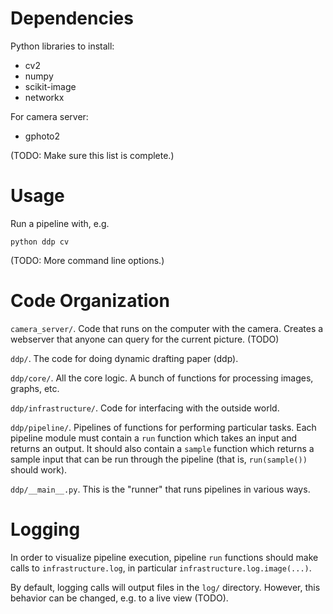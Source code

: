 # Dependencies

Python libraries to install:

* cv2
* numpy
* scikit-image
* networkx

For camera server:

* gphoto2

(TODO: Make sure this list is complete.)


# Usage

Run a pipeline with, e.g.

    python ddp cv

(TODO: More command line options.)


# Code Organization

`camera_server/`. Code that runs on the computer with the camera. Creates a webserver that anyone can query for the current picture. (TODO)

`ddp/`. The code for doing dynamic drafting paper (ddp).

`ddp/core/`. All the core logic. A bunch of functions for processing images, graphs, etc.

`ddp/infrastructure/`. Code for interfacing with the outside world.

`ddp/pipeline/`. Pipelines of functions for performing particular tasks. Each pipeline module must contain a `run` function which takes an input and returns an output. It should also contain a `sample` function which returns a sample input that can be run through the pipeline (that is, `run(sample())` should work).

`ddp/__main__.py`. This is the "runner" that runs pipelines in various ways.


# Logging

In order to visualize pipeline execution, pipeline `run` functions should make calls to `infrastructure.log`, in particular `infrastructure.log.image(...)`.

By default, logging calls will output files in the `log/` directory. However, this behavior can be changed, e.g. to a live view (TODO).
